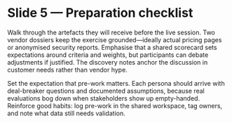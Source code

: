 # Slide 5 — Preparation checklist

Walk through the artefacts they will receive before the live session. Two vendor dossiers keep the exercise grounded—ideally actual pricing pages or anonymised security reports. Emphasise that a shared scorecard sets expectations around criteria and weights, but participants can debate adjustments if justified. The discovery notes anchor the discussion in customer needs rather than vendor hype.

Set the expectation that pre-work matters. Each persona should arrive with deal-breaker questions and documented assumptions, because real evaluations bog down when stakeholders show up empty-handed. Reinforce good habits: log pre-work in the shared workspace, tag owners, and note what data still needs validation.
